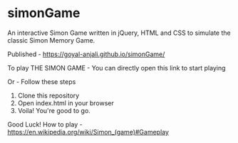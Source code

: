 # simonGame
An interactive Simon Game written in jQuery, HTML and CSS to simulate the classic Simon Memory Game.

Published - https://goyal-anjali.github.io/simonGame/

To play THE SIMON GAME -
You can directly open this link to start playing 

Or -
Follow these steps
1. Clone this repository 
2. Open index.html in your browser
3. Voila! You're good to go.

Good Luck!
How to play - https://en.wikipedia.org/wiki/Simon_(game)#Gameplay
